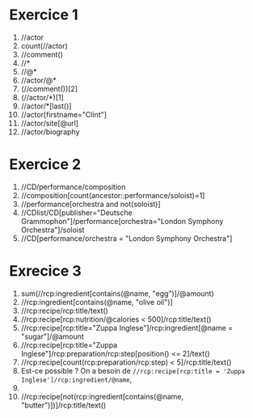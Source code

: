 # Exercice 1

1. //actor
2. count(//actor)
3. //comment()
4. //*
5. //@*
6. //actor/@*
7. (//comment())[2]
8. (//actor/*)[1]
9. //actor/*[last()]
10. //actor[firstname="Clint"]
11. //actor/site[@url]
12. //actor/biography

# Exercice 2

1. //CD/performance/composition 
2. //composition[count(ancestor::performance/soloist)=1]
3. //performance[orchestra and not(soloist)]
4. //CDlist/CD[publisher="Deutsche Grammophon"]/performance[orchestra="London Symphony Orchestra"]/soloist
5. //CD[performance/orchestra = "London Symphony Orchestra"]

# Exrecice 3

1. sum(//rcp:ingredient[contains(@name, "egg")]/@amount)
2. //rcp:ingredient[contains(@name, "olive oil")]
3. //rcp:recipe/rcp:title/text()
4. //rcp:recipe[rcp:nutrition/@calories < 500]/rcp:title/text()
5. //rcp:recipe[rcp:title="Zuppa Inglese"]/rcp:ingredient[@name = "sugar"]/@amount
6. //rcp:recipe[rcp:title="Zuppa Inglese"]/rcp:preparation/rcp:step[position() <= 2]/text()
7. //rcp:recipe[count(rcp:preparation/rcp:step) < 5]/rcp:title/text()
8. Est-ce possible ? On a besoin de ``//rcp:recipe[rcp:title = 'Zuppa Inglese']/rcp:ingredient/@name``,
9.
10. //rcp:recipe[not(rcp:ingredient[contains(@name, "butter")])]/rcp:title/text()
